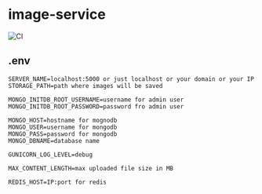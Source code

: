 # image-service

![CI](https://github.com/uniq-app/image-service/workflows/CI/badge.svg)

## .env
    SERVER_NAME=localhost:5000 or just localhost or your domain or your IP
    STORAGE_PATH=path where images will be saved
    
    MONGO_INITDB_ROOT_USERNAME=username for admin user
    MONGO_INITDB_ROOT_PASSWORD=password fro admin user
    
    MONGO_HOST=hostname for mognodb
    MONGO_USER=username for mongodb
    MONGO_PASS=password for mongodb
    MONGO_DBNAME=database name
    
    GUNICORN_LOG_LEVEL=debug
    
    MAX_CONTENT_LENGTH=max uploaded file size in MB

    REDIS_HOST=IP:port for redis

